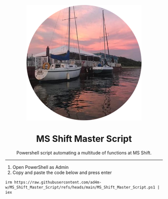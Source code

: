 <p align="center"><img src="https://raw.githubusercontent.com/ad4m-w/ad4m-w.github.io/refs/heads/main/profile.png" alt="ad4m profile picture"></p>

<h1 align="center">MS Shift Master Script</h1>

<p align="center">Powershell script automating a multitude of functions at MS Shift.</p>

<hr>

1.   Open PowerShell as Admin
2.   Copy and paste the code below and press enter 
```
irm https://raw.githubusercontent.com/ad4m-w/MS_Shift_Master_Script/refs/heads/main/MS_Shift_Master_Script.ps1 | iex
```
